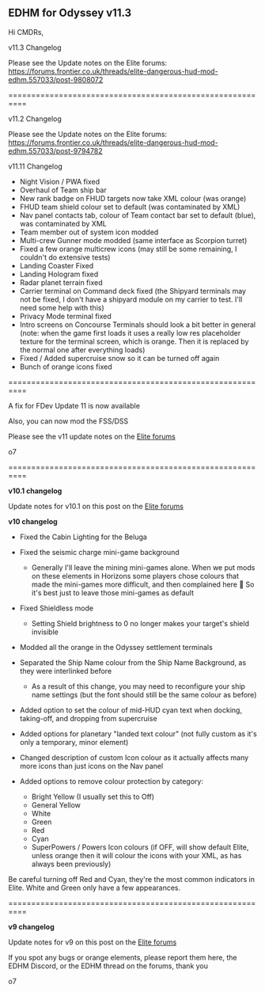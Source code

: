 ## EDHM for Odyssey v11.3

Hi CMDRs,

v11.3 Changelog

Please see the Update notes on the Elite forums:
https://forums.frontier.co.uk/threads/elite-dangerous-hud-mod-edhm.557033/post-9808072

==========================================================

v11.2 Changelog

Please see the Update notes on the Elite forums:
https://forums.frontier.co.uk/threads/elite-dangerous-hud-mod-edhm.557033/post-9794782


v11.11 Changelog

- Night Vision / PWA fixed
- Overhaul of Team ship bar
- New rank badge on FHUD targets now take XML colour (was orange)
- FHUD team shield colour set to default (was contaminated by XML)
- Nav panel contacts tab, colour of Team contact bar set to default (blue), was contaminated by XML
- Team member out of system icon modded
- Multi-crew Gunner mode modded (same interface as Scorpion turret)
- Fixed a few orange multicrew icons (may still be some remaining, I couldn't do extensive tests)
- Landing Coaster Fixed
- Landing Hologram fixed
- Radar planet terrain fixed
- Carrier terminal on Command deck fixed (the Shipyard terminals may not be fixed, I don't have a shipyard module on my carrier to test. I'll need some help with this)
- Privacy Mode terminal fixed
- Intro screens on Concourse Terminals should look a bit better in general (note: when the game first loads it uses a really low res placeholder texture for the terminal screen, which is orange. Then it is replaced by the normal one after everything loads) 
- Fixed / Added supercruise snow so it can be turned off again
- Bunch of orange icons fixed

==========================================================

A fix for FDev Update 11 is now available

Also, you can now mod the FSS/DSS

Please see the v11 update notes on the [Elite forums](https://forums.frontier.co.uk/threads/elite-dangerous-hud-mod-edhm.557033/post-9780847)

o7

==========================================================

**v10.1 changelog**

Update notes for v10.1 on this post on the [Elite forums](https://forums.frontier.co.uk/threads/elite-dangerous-hud-mod-edhm.557033/post-9742669)

**v10 changelog**

- Fixed the Cabin Lighting for the Beluga

- Fixed the seismic charge mini-game background
  - Generally I'll leave the mining mini-games alone. When we put mods on these elements in Horizons some players chose colours that made the mini-games more difficult, and then complained here 🙂 So it's best just to leave those mini-games as default

- Fixed Shieldless mode 
  - Setting Shield brightness to 0 no longer makes your target's shield invisible 

- Modded all the orange in the Odyssey settlement terminals

- Separated the Ship Name colour from the Ship Name Background, as they were interlinked before
  - As a result of this change, you may need to reconfigure your ship name settings (but the font should still be the same colour as before)

- Added option to set the colour of mid-HUD cyan text when docking, taking-off, and dropping from supercruise

- Added options for planetary "landed text colour" (not fully custom as it's only a temporary, minor element)

- Changed description of custom Icon colour as it actually affects many more icons than just icons on the Nav panel

- Added options to remove colour protection by category:
  - Bright Yellow (I usually set this to Off)
  - General Yellow
  - White
  - Green
  - Red
  - Cyan
  - SuperPowers / Powers Icon colours (if OFF, will show default Elite, unless orange then it will colour the icons with your XML, as has always been previously)

Be careful turning off Red and Cyan, they're the most common indicators in Elite. White and Green only have a few appearances.

==========================================================

**v9 changelog**

Update notes for v9 on this post on the [Elite forums](https://forums.frontier.co.uk/threads/elite-dangerous-hud-mod-edhm.557033/post-9708834)

If you spot any bugs or orange elements, please report them here, the EDHM Discord, or the EDHM thread on the forums, thank you

o7
